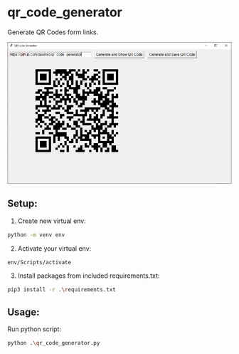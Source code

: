 # qr_code_generator
Generate QR Codes form links.

![alt text](https://github.com/dawmro/qr_code_generator/blob/main/images/app_view.png?raw=true)

## Setup:
1. Create new virtual env:
``` sh
python -m venv env
```
2. Activate your virtual env:
``` sh
env/Scripts/activate
```
3. Install packages from included requirements.txt:
``` sh
pip3 install -r .\requirements.txt
```

## Usage:
Run python script:
``` sh
python .\qr_code_generator.py
```
